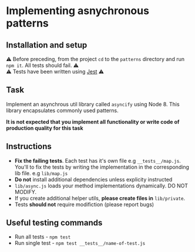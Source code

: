 # Implementing asnychronous patterns

## Installation and setup 

⚠️ Before preceding, from the project `cd` to the `patterns` directory and run `npm it`. All tests should fail. ⚠️<br>
⚠️ Tests have been written using [Jest](https://facebook.github.io/jest/) ⚠️<br>

## Task

Implement an asynchrous util library called `asyncify` using Node 8. This library encapsulates
commonly used patterns.

**It is not expected that you implement all functionality or write code of production quality for
this task**

## Instructions

* **Fix the failing tests**. Each test has it's own file e.g `__tests__/map.js`. You'll to fix the tests by writing the implementation in the corresponding lib file. e.g `lib/map.js`
* **Do not** install additional dependencies unless explicity instructed
* `lib/async.js` loads your method implementations dynamically. DO NOT MODIFY. 
* If you create additional helper utils, **please create files in** `lib/private`.
* Tests **should not** require modifiction (please report bugs)

## Useful testing commands 
* Run all tests - `npm test`
* Run single test - `npm test __tests__/name-of-test.js`
